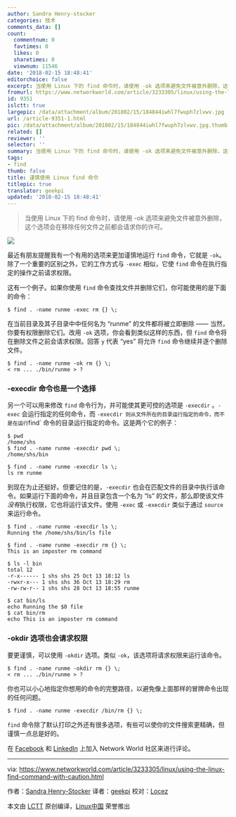 ```yaml
---
author: Sandra Henry-stocker
categories: 技术
comments_data: []
count:
  commentnum: 0
  favtimes: 0
  likes: 0
  sharetimes: 0
  viewnum: 11546
date: '2018-02-15 18:48:41'
editorchoice: false
excerpt: 当使用 Linux 下的 find 命令时，请使用 -ok 选项来避免文件被意外删除，这个选项会在移除任何文件之前都会请求你的许可。
fromurl: https://www.networkworld.com/article/3233305/linux/using-the-linux-find-command-with-caution.html
id: 9351
islctt: true
largepic: /data/attachment/album/201802/15/184844iwhl7fwuph7zlvwv.jpg
url: /article-9351-1.html
pic: /data/attachment/album/201802/15/184844iwhl7fwuph7zlvwv.jpg.thumb.jpg
related: []
reviewer: ''
selector: ''
summary: 当使用 Linux 下的 find 命令时，请使用 -ok 选项来避免文件被意外删除，这个选项会在移除任何文件之前都会请求你的许可。
tags:
- find
thumb: false
title: 谨慎使用 Linux find 命令
titlepic: true
translator: geekpi
updated: '2018-02-15 18:48:41'
---
```



> 
> 当使用 Linux 下的 find 命令时，请使用 -ok 选项来避免文件被意外删除，这个选项会在移除任何文件之前都会请求你的许可。
> 
> 
> 


![](/data/attachment/album/201802/15/184844iwhl7fwuph7zlvwv.jpg)


最近有朋友提醒我有一个有用的选项来更加谨慎地运行 `find` 命令，它就是 `-ok`。除了一个重要的区别之外，它的工作方式与 `-exec` 相似，它使 `find` 命令在执行指定的操作之前请求权限。


这有一个例子。如果你使用 `find` 命令查找文件并删除它们，你可能使用的是下面的命令：



```
$ find . -name runme -exec rm {} \;

```

在当前目录及其子目录中中任何名为 “runme” 的文件都将被立即删除 —— 当然，你要有权限删除它们。改用 `-ok` 选项，你会看到类似这样的东西，但 `find` 命令将在删除文件之前会请求权限。回答 `y` 代表 “yes” 将允许 `find` 命令继续并逐个删除文件。



```
$ find . -name runme -ok rm {} \;
< rm ... ./bin/runme > ?

```

### -execdir 命令也是一个选择


另一个可以用来修改 `find` 命令行为，并可能使其更可控的选项是 `-execdir` 。`-exec` 会运行指定的任何命令，而 `-execdir 则从文件所在的目录运行指定的命令，而不是在运行`find` 命令的目录运行指定的命令。这是两个它的例子：



```
$ pwd
/home/shs
$ find . -name runme -execdir pwd \;
/home/shs/bin

```


```
$ find . -name runme -execdir ls \;
ls rm runme

```

到现在为止还挺好。但要记住的是，`-execdir` 也会在匹配文件的目录中执行该命令。如果运行下面的命令，并且目录包含一个名为 “ls” 的文件，那么即使该文件*没有*执行权限，它也将运行该文件。使用 `-exec` 或 `-execdir` 类似于通过 `source` 来运行命令。



```
$ find . -name runme -execdir ls \;
Running the /home/shs/bin/ls file

```


```
$ find . -name runme -execdir rm {} \;
This is an imposter rm command

```


```
$ ls -l bin
total 12
-r-x------ 1 shs shs 25 Oct 13 18:12 ls
-rwxr-x--- 1 shs shs 36 Oct 13 18:29 rm
-rw-rw-r-- 1 shs shs 28 Oct 13 18:55 runme

```


```
$ cat bin/ls
echo Running the $0 file
$ cat bin/rm
echo This is an imposter rm command

```

### -okdir 选项也会请求权限


要更谨慎，可以使用 `-okdir` 选项。类似 `-ok`，该选项将请求权限来运行该命令。



```
$ find . -name runme -okdir rm {} \;
< rm ... ./bin/runme > ?

```

你也可以小心地指定你想用的命令的完整路径，以避免像上面那样的冒牌命令出现的任何问题。



```
$ find . -name runme -execdir /bin/rm {} \;

```

`find` 命令除了默认打印之外还有很多选项，有些可以使你的文件搜索更精确，但谨慎一点总是好的。


在 [Facebook](https://www.facebook.com/NetworkWorld/) 和 [LinkedIn](https://www.linkedin.com/company/network-world) 上加入 Network World 社区来进行评论。




---


via: <https://www.networkworld.com/article/3233305/linux/using-the-linux-find-command-with-caution.html>


作者：[Sandra Henry-Stocker](https://www.networkworld.com/author/Sandra-Henry_Stocker/) 译者：[geekpi](https://github.com/geekpi) 校对：[Locez](https://github.com/locez)


本文由 [LCTT](https://github.com/LCTT/TranslateProject) 原创编译，[Linux中国](https://linux.cn/) 荣誉推出